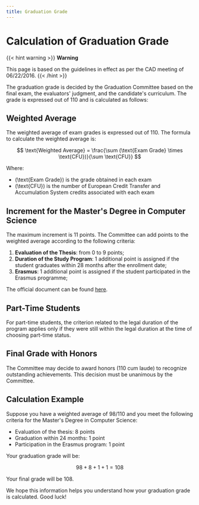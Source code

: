 ```yaml
---
title: Graduation Grade
---
```

# Calculation of Graduation Grade

{{< hint warning >}}
<i class="fa-solid fa-triangle-exclamation" style="color: #FFD43B;"></i> **Warning**

This page is based on the guidelines in effect as per the CAD meeting of 06/22/2016.
{{< /hint >}}

The graduation grade is decided by the Graduation Committee based on the final exam, the evaluators' judgment, and the candidate's curriculum. The grade is expressed out of 110 and is calculated as follows:

## Weighted Average

The weighted average of exam grades is expressed out of 110. The formula to calculate the weighted average is:

$$
\text{Weighted Average} = \frac{\sum (\text{Exam Grade} \times \text{CFU})}{\sum \text{CFU}}
$$

Where:
- \(\text{Exam Grade}\) is the grade obtained in each exam
- \(\text{CFU}\) is the number of European Credit Transfer and Accumulation System credits associated with each exam

## Increment for the Master's Degree in Computer Science

The maximum increment is 11 points. The Committee can add points to the weighted average according to the following criteria:

1. **Evaluation of the Thesis**: from 0 to 9 points;
2. **Duration of the Study Program**: 1 additional point is assigned if the student graduates within 28 months after the enrollment date;
3. **Erasmus**: 1 additional point is assigned if the student participated in the Erasmus programme;

The official document can be found [here](https://corsidilaurea.uniroma1.it/sites/default/files/calcolovotodilaurea-calculationfothedegreegrade_-_documenti_google_2_1_1.pdf).
## Part-Time Students

For part-time students, the criterion related to the legal duration of the program applies only if they were still within the legal duration at the time of choosing part-time status.

## Final Grade with Honors

The Committee may decide to award honors (110 cum laude) to recognize outstanding achievements. This decision must be unanimous by the Committee.

## Calculation Example

Suppose you have a weighted average of 98/110 and you meet the following criteria for the Master's Degree in Computer Science:

- Evaluation of the thesis: 8 points
- Graduation within 24 months: 1 point
- Participation in the Erasmus program: 1 point

Your graduation grade will be:

$$
98 + 8 + 1 + 1 = 108
$$

Your final grade will be 108.

We hope this information helps you understand how your graduation grade is calculated. Good luck!